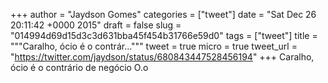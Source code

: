 
+++
author = "Jaydson Gomes"
categories = ["tweet"]
date = "Sat Dec 26 20:11:42 +0000 2015"
draft = false
slug = "014994d69d15d3c3d631bba45f454b31766e59d0"
tags = ["tweet"]
title = """Caralho, ócio é o contrár..."""
tweet = true
micro = true
tweet_url = "https://twitter.com/jaydson/status/680843447528456194"
+++
Caralho, ócio é o contrário de negócio O.o
